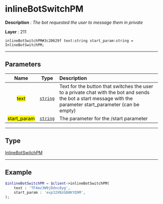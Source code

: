 # inlineBotSwitchPM

**Description** : *The bot requested the user to message them in private*

**Layer** : 211

```tl
inlineBotSwitchPM#3c20629f text:string start_param:string = InlineBotSwitchPM;
```

---

## Parameters

| Name | Type | Description |
| :---: | :---: | :--- |
| <mark>text</mark> | [`string`](type/string) | Text for the button that switches the user to a private chat with the bot and sends the bot a start message with the parameter start_parameter (can be empty) |
| <mark>start_param</mark> | [`string`](type/string) | The parameter for the /start parameter |

---

## Type

[InlineBotSwitchPM](type/InlineBotSwitchPM)

---

## Example

```php
$inlineBotSwitchPM = $client->inlineBotSwitchPM(
	text : 'TF4mz3W9jDdnc8yg',
	start_param : 'exp32XNzGB8KYQ9M',
);
```